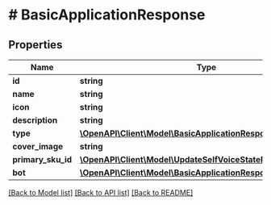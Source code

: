 # # BasicApplicationResponse

## Properties

Name | Type | Description | Notes
------------ | ------------- | ------------- | -------------
**id** | **string** |  |
**name** | **string** |  |
**icon** | **string** |  | [optional]
**description** | **string** |  |
**type** | [**\OpenAPI\Client\Model\BasicApplicationResponseType**](BasicApplicationResponseType.md) |  | [optional]
**cover_image** | **string** |  | [optional]
**primary_sku_id** | [**\OpenAPI\Client\Model\UpdateSelfVoiceStateRequestChannelId**](UpdateSelfVoiceStateRequestChannelId.md) |  | [optional]
**bot** | [**\OpenAPI\Client\Model\BasicApplicationResponseBot**](BasicApplicationResponseBot.md) |  | [optional]

[[Back to Model list]](../../README.md#models) [[Back to API list]](../../README.md#endpoints) [[Back to README]](../../README.md)
